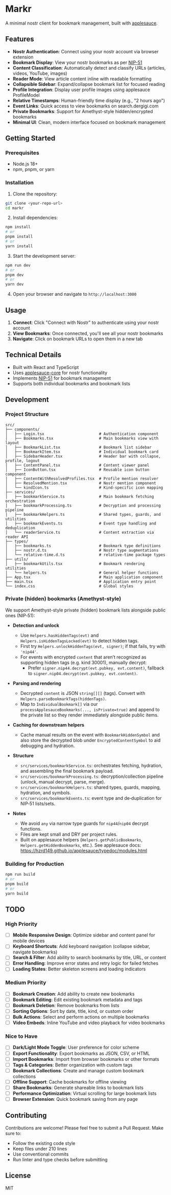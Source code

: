 # Markr

A minimal nostr client for bookmark management, built with [applesauce](https://github.com/hzrd149/applesauce).

## Features

- **Nostr Authentication**: Connect using your nostr account via browser extension
- **Bookmark Display**: View your nostr bookmarks as per [NIP-51](https://github.com/nostr-protocol/nips/blob/master/51.md)
- **Content Classification**: Automatically detect and classify URLs (articles, videos, YouTube, images)
- **Reader Mode**: View article content inline with readable formatting
- **Collapsible Sidebar**: Expand/collapse bookmark list for focused reading
- **Profile Integration**: Display user profile images using applesauce ProfileModel
- **Relative Timestamps**: Human-friendly time display (e.g., "2 hours ago")
- **Event Links**: Quick access to view bookmarks on search.dergigi.com
- **Private Bookmarks**: Support for Amethyst-style hidden/encrypted bookmarks
- **Minimal UI**: Clean, modern interface focused on bookmark management

## Getting Started

### Prerequisites

- Node.js 18+ 
- npm, pnpm, or yarn

### Installation

1. Clone the repository:
```bash
git clone <your-repo-url>
cd markr
```

2. Install dependencies:
```bash
npm install
# or
pnpm install
# or
yarn install
```

3. Start the development server:
```bash
npm run dev
# or
pnpm dev
# or
yarn dev
```

4. Open your browser and navigate to `http://localhost:3000`

## Usage

1. **Connect**: Click "Connect with Nostr" to authenticate using your nostr account
2. **View Bookmarks**: Once connected, you'll see all your nostr bookmarks
3. **Navigate**: Click on bookmark URLs to open them in a new tab

## Technical Details

- Built with React and TypeScript
- Uses [applesauce-core](https://github.com/hzrd149/applesauce) for nostr functionality
- Implements [NIP-51](https://github.com/nostr-protocol/nips/blob/master/51.md) for bookmark management
- Supports both individual bookmarks and bookmark lists

## Development

### Project Structure

```
src/
├── components/
│   ├── Login.tsx                        # Authentication component
│   ├── Bookmarks.tsx                    # Main bookmarks view with layout
│   ├── BookmarkList.tsx                 # Bookmark list sidebar
│   ├── BookmarkItem.tsx                 # Individual bookmark card
│   ├── SidebarHeader.tsx                # Header bar with collapse, profile, logout
│   ├── ContentPanel.tsx                 # Content viewer panel
│   ├── IconButton.tsx                   # Reusable icon button component
│   ├── ContentWithResolvedProfiles.tsx  # Profile mention resolver
│   ├── ResolvedMention.tsx              # Nostr mention component
│   └── kindIcon.ts                      # Kind-specific icon mapping
├── services/
│   ├── bookmarkService.ts               # Main bookmark fetching orchestration
│   ├── bookmarkProcessing.ts            # Decryption and processing pipeline
│   ├── bookmarkHelpers.ts               # Shared types, guards, and utilities
│   ├── bookmarkEvents.ts                # Event type handling and deduplication
│   └── readerService.ts                 # Content extraction via reader API
├── types/
│   ├── bookmarks.ts                     # Bookmark type definitions
│   ├── nostr.d.ts                       # Nostr type augmentations
│   └── relative-time.d.ts               # relative-time package types
├── utils/
│   ├── bookmarkUtils.tsx                # Bookmark rendering utilities
│   └── helpers.ts                       # General helper functions
├── App.tsx                              # Main application component
├── main.tsx                             # Application entry point
└── index.css                            # Global styles
```

### Private (hidden) bookmarks (Amethyst-style)

We support Amethyst-style private (hidden) bookmark lists alongside public ones (NIP‑51):

- **Detection and unlock**
  - Use `Helpers.hasHiddenTags(evt)` and `Helpers.isHiddenTagsLocked(evt)` to detect hidden tags.
  - First try `Helpers.unlockHiddenTags(evt, signer)`; if that fails, try with `'nip44'`.
  - For events with encrypted `content` that aren’t recognized as supporting hidden tags (e.g. kind 30001), manually decrypt:
    - Prefer `signer.nip44.decrypt(evt.pubkey, evt.content)`, fallback to `signer.nip04.decrypt(evt.pubkey, evt.content)`.

- **Parsing and rendering**
  - Decrypted `content` is JSON `string[][]` (tags). Convert with `Helpers.parseBookmarkTags(hiddenTags)`.
  - Map to `IndividualBookmark[]` via our `processApplesauceBookmarks(..., isPrivate=true)` and append to the private list so they render immediately alongside public items.

- **Caching for downstream helpers**
  - Cache manual results on the event with `BookmarkHiddenSymbol` and also store the decrypted blob under `EncryptedContentSymbol` to aid debugging and hydration.

- **Structure**
  - `src/services/bookmarkService.ts`: orchestrates fetching, hydration, and assembling the final bookmark payload.
  - `src/services/bookmarkProcessing.ts`: decryption/collection pipeline (unlock, manual decrypt, parse, merge).
  - `src/services/bookmarkHelpers.ts`: shared types, guards, mapping, hydration, and symbols.
  - `src/services/bookmarkEvents.ts`: event type and de‑duplication for NIP‑51 lists/sets.

- **Notes**
  - We avoid `any` via narrow type guards for `nip44`/`nip04` decrypt functions.
  - Files are kept small and DRY per project rules.
  - Built on applesauce helpers (`Helpers.getPublicBookmarks`, `Helpers.getHiddenBookmarks`, etc.). See applesauce docs: https://hzrd149.github.io/applesauce/typedoc/modules.html

### Building for Production

```bash
npm run build
# or
pnpm build
# or
yarn build
```

## TODO

### High Priority
- [ ] **Mobile Responsive Design**: Optimize sidebar and content panel for mobile devices
- [ ] **Keyboard Shortcuts**: Add keyboard navigation (collapse sidebar, navigate bookmarks)
- [ ] **Search & Filter**: Add ability to search bookmarks by title, URL, or content
- [ ] **Error Handling**: Improve error states and retry logic for failed fetches
- [ ] **Loading States**: Better skeleton screens and loading indicators

### Medium Priority
- [ ] **Bookmark Creation**: Add ability to create new bookmarks
- [ ] **Bookmark Editing**: Edit existing bookmark metadata and tags
- [ ] **Bookmark Deletion**: Remove bookmarks from lists
- [ ] **Sorting Options**: Sort by date, title, kind, or custom order
- [ ] **Bulk Actions**: Select and perform actions on multiple bookmarks
- [ ] **Video Embeds**: Inline YouTube and video playback for video bookmarks

### Nice to Have
- [ ] **Dark/Light Mode Toggle**: User preference for color scheme
- [ ] **Export Functionality**: Export bookmarks as JSON, CSV, or HTML
- [ ] **Import Bookmarks**: Import from browser bookmarks or other formats
- [ ] **Tags & Categories**: Better organization with custom tags
- [ ] **Bookmark Collections**: Create and manage custom bookmark collections
- [ ] **Offline Support**: Cache bookmarks for offline viewing
- [ ] **Share Bookmarks**: Generate shareable links to bookmark lists
- [ ] **Performance Optimization**: Virtual scrolling for large bookmark lists
- [ ] **Browser Extension**: Quick bookmark saving from any page

## Contributing

Contributions are welcome! Please feel free to submit a Pull Request. Make sure to:

- Follow the existing code style
- Keep files under 210 lines
- Use conventional commits
- Run linter and type checks before submitting

## License

MIT

